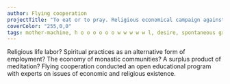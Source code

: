 ```yaml
---
author: Flying cooperation
projectTitle: "To eat or to pray. Religious economical campaign against illiteracy"
coverColor: "255,0,0"
tags: mother-machine, h o o o o o o w w w w w l, desire, spontaneous grassroots alternative, extractive capitalism, corridor anomalies, all to all, extractive capitalism
---
```

Religious life labor? Spiritual practices as an alternative form of employment? The economy of monastic communities? A surplus product of meditation? Flying cooperation conducted an open educational program with experts on issues of economic and religious existence.